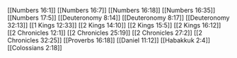 [[Numbers 16:1]]
[[Numbers 16:7]]
[[Numbers 16:18]]
[[Numbers 16:35]]
[[Numbers 17:5]]
[[Deuteronomy 8:14]]
[[Deuteronomy 8:17]]
[[Deuteronomy 32:13]]
[[1 Kings 12:33]]
[[2 Kings 14:10]]
[[2 Kings 15:5]]
[[2 Kings 16:12]]
[[2 Chronicles 12:1]]
[[2 Chronicles 25:19]]
[[2 Chronicles 27:2]]
[[2 Chronicles 32:25]]
[[Proverbs 16:18]]
[[Daniel 11:12]]
[[Habakkuk 2:4]]
[[Colossians 2:18]]
